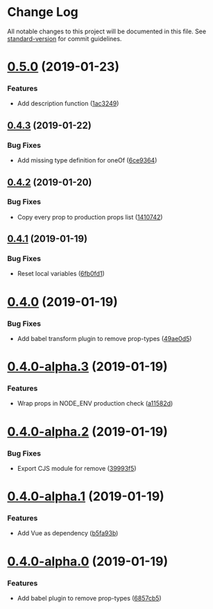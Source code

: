 # Change Log

All notable changes to this project will be documented in this file. See [standard-version](https://github.com/conventional-changelog/standard-version) for commit guidelines.

<a name="0.5.0"></a>
# [0.5.0](https://github.com/znck/vue-prop-types/compare/v0.4.3...v0.5.0) (2019-01-23)


### Features

* Add description function ([1ac3249](https://github.com/znck/vue-prop-types/commit/1ac3249))



<a name="0.4.3"></a>
## [0.4.3](https://github.com/znck/vue-prop-types/compare/v0.4.2...v0.4.3) (2019-01-22)


### Bug Fixes

* Add missing type definition for oneOf ([6ce9364](https://github.com/znck/vue-prop-types/commit/6ce9364))



<a name="0.4.2"></a>
## [0.4.2](https://github.com/znck/vue-prop-types/compare/v0.4.1...v0.4.2) (2019-01-20)


### Bug Fixes

* Copy every prop to production props list ([1410742](https://github.com/znck/vue-prop-types/commit/1410742))



<a name="0.4.1"></a>
## [0.4.1](https://github.com/znck/vue-prop-types/compare/v0.4.0...v0.4.1) (2019-01-19)


### Bug Fixes

* Reset local variables ([6fb0fd1](https://github.com/znck/vue-prop-types/commit/6fb0fd1))



<a name="0.4.0"></a>
# [0.4.0](https://github.com/znck/vue-prop-types/compare/v0.4.0-alpha.3...v0.4.0) (2019-01-19)


### Bug Fixes

* Add babel transform plugin to remove prop-types ([49ae0d5](https://github.com/znck/vue-prop-types/commit/49ae0d5))



<a name="0.4.0-alpha.3"></a>
# [0.4.0-alpha.3](https://github.com/znck/vue-prop-types/compare/v0.4.0-alpha.2...v0.4.0-alpha.3) (2019-01-19)


### Features

* Wrap props in NODE_ENV production check ([a11582d](https://github.com/znck/vue-prop-types/commit/a11582d))



<a name="0.4.0-alpha.2"></a>
# [0.4.0-alpha.2](https://github.com/znck/vue-prop-types/compare/v0.4.0-alpha.1...v0.4.0-alpha.2) (2019-01-19)


### Bug Fixes

* Export CJS module for remove ([39993f5](https://github.com/znck/vue-prop-types/commit/39993f5))



<a name="0.4.0-alpha.1"></a>
# [0.4.0-alpha.1](https://github.com/znck/vue-prop-types/compare/v0.4.0-alpha.0...v0.4.0-alpha.1) (2019-01-19)


### Features

* Add Vue as dependency ([b5fa93b](https://github.com/znck/vue-prop-types/commit/b5fa93b))



<a name="0.4.0-alpha.0"></a>
# [0.4.0-alpha.0](https://github.com/znck/vue-prop-types/compare/v0.3.4...v0.4.0-alpha.0) (2019-01-19)


### Features

* Add babel plugin to remove prop-types ([6857cb5](https://github.com/znck/vue-prop-types/commit/6857cb5))
